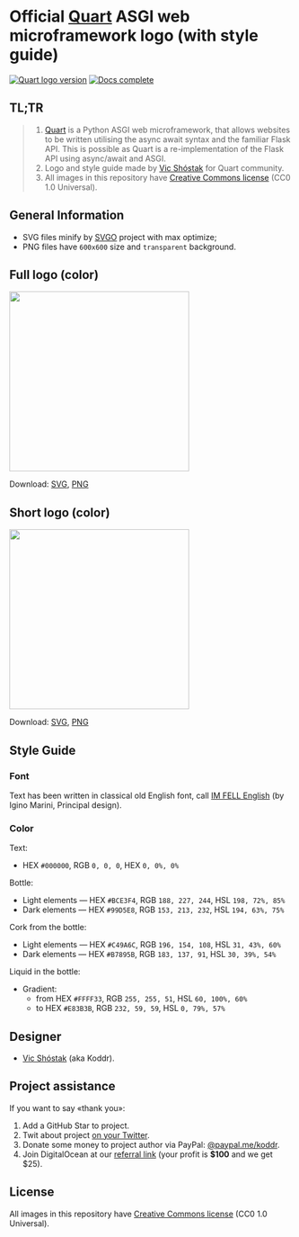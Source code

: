 # Official [Quart](https://github.com/pgjones/quart) ASGI web microframework logo (with style guide)

[![Quart logo version](https://img.shields.io/badge/version-2017.12-brightgreen.svg?style=flat-square)](https://github.com/koddr/quart-logo)
[![Docs complete](https://img.shields.io/badge/style_guide-done-brightgreen.svg?style=flat-square)](https://github.com/koddr/quart-logo)

## TL;TR

> 1. [Quart](https://github.com/pgjones/quart) is a Python ASGI web microframework, that allows websites to be written utilising the async await syntax and the familiar Flask API. This is possible as Quart is a re-implementation of the Flask API using async/await and ASGI.
> 2. Logo and style guide made by [Vic Shóstak](https://github.com/koddr) for Quart community.
> 3. All images in this repository have [Creative Commons license](https://creativecommons.org/share-your-work/public-domain/cc0) (CC0 1.0 Universal).

## General Information

- SVG files minify by [SVGO](https://github.com/svg/svgo) project with max optimize;
- PNG files have `600x600` size and `transparent` background.

## Full logo (color)

<img width="320" src="https://github.com/koddr/quart-logo/blob/master/src/png/quart_full_logo_color.png">

Download: [SVG](https://github.com/koddr/quart-logo/blob/master/src/svg/quart_full_logo_color.svg), [PNG](https://github.com/koddr/quart-logo/blob/master/src/png/quart_full_logo_color.png)

## Short logo (color)

<img width="320" src="https://github.com/koddr/quart-logo/blob/master/src/png/quart_short_logo_color.png">

Download: [SVG](https://github.com/koddr/quart-logo/blob/master/src/svg/quart_short_logo_color.svg), [PNG](https://github.com/koddr/quart-logo/blob/master/src/png/quart_short_logo_color.png)

## Style Guide

### Font

Text has been written in classical old English font, call [IM FELL English](https://fonts.google.com/specimen/IM+Fell+English) (by Igino Marini, Principal design).

### Color

Text:

- HEX `#000000`, RGB `0, 0, 0`, HEX `0, 0%, 0%`

Bottle:

- Light elements — HEX `#BCE3F4`, RGB `188, 227, 244`, HSL `198, 72%, 85%`
- Dark elements — HEX `#99D5E8`, RGB `153, 213, 232`, HSL `194, 63%, 75%`

Cork from the bottle:

- Light elements — HEX `#C49A6C`, RGB `196, 154, 108`, HSL `31, 43%, 60%`
- Dark elements — HEX `#B7895B`, RGB `183, 137, 91`, HSL `30, 39%, 54%`

Liquid in the bottle:

- Gradient:
  - from HEX `#FFFF33`, RGB `255, 255, 51`, HSL `60, 100%, 60%`
  - to HEX `#E83B3B`, RGB `232, 59, 59`, HSL `0, 79%, 57%`

## Designer

- [Vic Shóstak](https://github.com/koddr) (aka Koddr).

## Project assistance

If you want to say «thank you»:

1. Add a GitHub Star to project.
2. Twit about project [on your Twitter](https://twitter.com/intent/tweet?text=%F0%9F%96%BC%20Official%20Quart%20ASGI%20Framework%20logo%20%28with%20style%20guide%29%3A%20https%3A%2F%2Fgithub.com%2Fkoddr%2Fquart-logo).
3. Donate some money to project author via PayPal: [@paypal.me/koddr](https://paypal.me/koddr?locale.x=en_EN).
4. Join DigitalOcean at our [referral link](https://m.do.co/c/b41859fa9b6e) (your profit is **\$100** and we get \$25).

## License

All images in this repository have [Creative Commons license](https://creativecommons.org/share-your-work/public-domain/cc0) (CC0 1.0 Universal).

